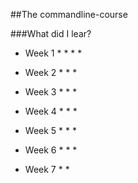 ##The commandline-course

###What did I lear?
* Week 1
  *
  *
  *
  *
* Week 2
  *
  *
  *
  
* Week 3
  *
  *
  *
* Week 4
  *
  *
  *
* Week 5 
  *
  *
  *
* Week 6
  *
  *
  *
* Week 7
  *
  *

